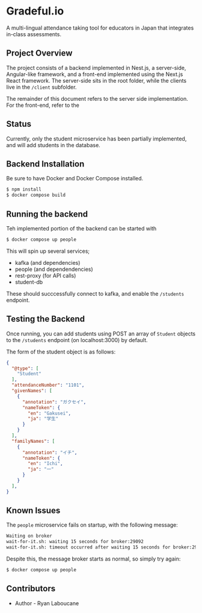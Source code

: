# Gradeful.io

A multi-lingual attendance taking tool for educators in Japan that integrates in-class assessments.

## Project Overview

The project consists of a backend implemented in Nest.js, a server-side, Angular-like framework, and a front-end implemented using the Next.js React framework. The server-side sits in the root folder, while the clients live in the `/client` subfolder.

The remainder of this document refers to the server side implementation. For the front-end, refer to the

## Status

Currently, only the student microservice has been partially implemented, and will add students in the database.

## Backend Installation

Be sure to have Docker and Docker Compose installed.

```bash
$ npm install
$ docker compose build
```

## Running the backend

Teh implemented portion of the backend can be started with

```bash
$ docker compose up people
```

This will spin up several services;

- kafka (and dependencies)
- people (and dependendencies)
- rest-proxy (for API calls)
- student-db

These should succcessfully connect to kafka, and enable the `/students` endpoint.

## Testing the Backend

Once running, you can add students using POST an array of `Student` objects to the `/students` endpoint (on localhost:3000) by default.

The form of the student object is as follows:

```json
{
  "@type": [
    "Student"
  ],
  "attendanceNumber": "1101",
  "givenNames": [
    {
      "annotation": "ガクセイ",
      "nameToken": {
        "en": "Gakusei",
        "ja": "学生"
      }
    }
  ],
  "familyNames": [
    {
      "annotation": "イチ",
      "nameToken": {
        "en": "Ichi",
        "ja": "一"
      }
    }
  ],
}
```

## Known Issues

The `people` microservice fails on startup, with the following message:

```bash
Waiting on broker
wait-for-it.sh: waiting 15 seconds for broker:29092
wait-for-it.sh: timeout occurred after waiting 15 seconds for broker:29092
```

Despite this, the message broker starts as normal, so simply try again:

```bash
$ docker compose up people
```

## Contributors

- Author - Ryan Laboucane
